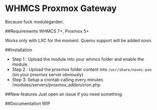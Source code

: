 # WHMCS Proxmox Gateway

Because fuck modulegarden.

##Requirements
WHMCS 7+, Proxmox 5+

Works only with LXC for the moment. Quemu support will be added soon.

##Installation
* Step 1 : Upload the module into your whmcs folder and enable the module. 
* Step 2 : Upload the proxmox folder content into `/usr/share/novnc-pve` (on your proxmox server obviously)
* Step 3: Setup a crontab calling every minutes /modules/servers/proxmox_addon/cron.php

##New features 
Just open an issue if you need something.

##Documentation
WIP